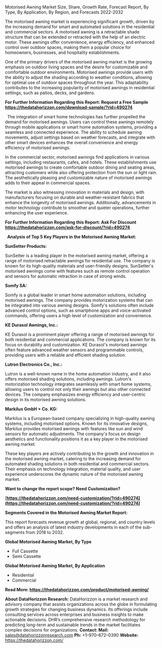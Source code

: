 ﻿Motorised Awning Market Size, Share, Growth Rate, Forecast Report, By Type, By Application, By Region, and Forecasts 2022-2032

The motorised awning market is experiencing significant growth, driven by the increasing demand for smart and automated solutions in the residential and commercial sectors. A motorised awning is a retractable shade structure that can be extended or retracted with the help of an electric motor. These awnings offer convenience, energy efficiency, and enhanced control over outdoor spaces, making them a popular choice for homeowners, businesses, and hospitality establishments.

One of the primary drivers of the motorised awning market is the growing emphasis on outdoor living spaces and the desire for customizable and comfortable outdoor environments. Motorised awnings provide users with the ability to adjust the shading according to weather conditions, allowing for optimal use of outdoor spaces throughout the year. This adaptability contributes to the increasing popularity of motorised awnings in residential settings, such as patios, decks, and gardens.

**For Further Information Regarding this Report: Request a Free Sample <https://thedatahorizzon.com/download-sample/?rid=490274>** 

` `The integration of smart home technologies has further propelled the demand for motorised awnings. Users can control these awnings remotely through mobile applications or smart home automation systems, providing a seamless and connected experience. The ability to schedule awning movements, adjust settings based on weather forecasts, and integrate with other smart devices enhances the overall convenience and energy efficiency of motorised awnings.

In the commercial sector, motorised awnings find applications in various settings, including restaurants, cafes, and hotels. These establishments use motorised awnings to create comfortable outdoor dining and seating areas, attracting customers while also offering protection from the sun or light rain. The aesthetically pleasing and customizable nature of motorised awnings adds to their appeal in commercial spaces.

The market is also witnessing innovation in materials and design, with manufacturers focusing on durable and weather-resistant fabrics that enhance the longevity of motorised awnings. Additionally, advancements in motor technology contribute to smoother and quieter operations, further enhancing the user experience.

**For Further Information Regarding this Report: Ask For Discount <https://thedatahorizzon.com/ask-for-discount/?rid=490274>** 

` `**Analysis of Top 5 Key Players in the Motorised Awning Market:**

**SunSetter Products:**

SunSetter is a leading player in the motorised awning market, offering a range of motorised retractable awnings for residential use. The company is known for its high-quality materials and user-friendly designs. SunSetter's motorised awnings come with features such as remote control operation and sensors for automatic retraction in case of strong winds.

**Somfy SA:**

Somfy is a global leader in smart home automation solutions, including motorised awnings. The company provides motorization systems that can be integrated into various awning designs. Somfy's solutions often include advanced control options, such as smartphone apps and voice-activated commands, offering users a high level of customization and convenience.

**KE Durasol Awnings, Inc.:**

KE Durasol is a prominent player offering a range of motorised awnings for both residential and commercial applications. The company is known for its focus on durability and customization. KE Durasol's motorised awnings often feature advanced weather sensors and programmable controls, providing users with a reliable and efficient shading solution.

**Lutron Electronics Co., Inc.:**

Lutron is a well-known name in the home automation industry, and it also offers motorised shading solutions, including awnings. Lutron's motorization technology integrates seamlessly with smart home systems, allowing users to control not only their awnings but also other connected devices. The company emphasizes energy efficiency and user-centric design in its motorised awning solutions.

**Markilux GmbH + Co. KG:**

Markilux is a European-based company specializing in high-quality awning systems, including motorised options. Known for its innovative designs, Markilux provides motorised awnings with features like sun and wind sensors for automatic adjustments. The company's focus on design aesthetics and functionality positions it as a key player in the motorised awning market.

These key players are actively contributing to the growth and innovation in the motorised awning market, catering to the increasing demand for automated shading solutions in both residential and commercial sectors. Their emphasis on technology integration, material quality, and user experience underscores the dynamic nature of the motorised awning market.

**Want to change the report scope? Need Customization?**

[**https://thedatahorizzon.com/need-customization/?rid=490274](https://thedatahorizzon.com/need-customization/?rid=490274)** 

**Segments Covered in the Motorised Awning Market Report:**

This report forecasts revenue growth at global, regional, and country levels and offers an analysis of latest industry developments in each of the sub-segments from 2018 to 2032.

**Global Motorised Awning Market, By Type**

- Full Cassette
- Semi Cassette

**Global Motorised Awning Market, By Application**

- Residential
- Commercial

**Read More: <https://thedatahorizzon.com/product/motorised-awning/>** 

**About DataHorizzon Research:**DataHorizzon is a market research and advisory company that assists organizations across the globe in formulating growth strategies for changing business dynamics. Its offerings include consulting services across enterprises and business insights to make actionable decisions. DHR’s comprehensive research methodology for predicting long-term and sustainable trends in the market facilitates complex decisions for organizations.**Contact:Mail:** <sales@datahorizzonresearch.com> **Ph:** +1–970–672–0390**Website:** <https://thedatahorizzon.com/> 

